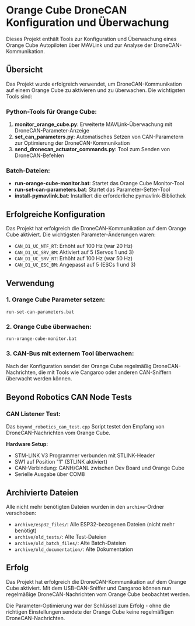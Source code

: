 # Orange Cube DroneCAN Konfiguration und Überwachung

Dieses Projekt enthält Tools zur Konfiguration und Überwachung eines Orange Cube Autopiloten über MAVLink und zur Analyse der DroneCAN-Kommunikation.

## Übersicht

Das Projekt wurde erfolgreich verwendet, um DroneCAN-Kommunikation auf einem Orange Cube zu aktivieren und zu überwachen. Die wichtigsten Tools sind:

### Python-Tools für Orange Cube:
1. **monitor_orange_cube.py**: Erweiterte MAVLink-Überwachung mit DroneCAN-Parameter-Anzeige
2. **set_can_parameters.py**: Automatisches Setzen von CAN-Parametern zur Optimierung der DroneCAN-Kommunikation
3. **send_dronecan_actuator_commands.py**: Tool zum Senden von DroneCAN-Befehlen

### Batch-Dateien:
- **run-orange-cube-monitor.bat**: Startet das Orange Cube Monitor-Tool
- **run-set-can-parameters.bat**: Startet das Parameter-Setter-Tool
- **install-pymavlink.bat**: Installiert die erforderliche pymavlink-Bibliothek

## Erfolgreiche Konfiguration

Das Projekt hat erfolgreich die DroneCAN-Kommunikation auf dem Orange Cube aktiviert. Die wichtigsten Parameter-Änderungen waren:

- `CAN_D1_UC_NTF_RT`: Erhöht auf 100 Hz (war 20 Hz)
- `CAN_D1_UC_SRV_BM`: Aktiviert auf 5 (Servos 1 und 3)
- `CAN_D1_UC_SRV_RT`: Erhöht auf 100 Hz (war 50 Hz)
- `CAN_D1_UC_ESC_BM`: Angepasst auf 5 (ESCs 1 und 3)

## Verwendung

### 1. Orange Cube Parameter setzen:
```
run-set-can-parameters.bat
```

### 2. Orange Cube überwachen:
```
run-orange-cube-monitor.bat
```

### 3. CAN-Bus mit externem Tool überwachen:
Nach der Konfiguration sendet der Orange Cube regelmäßig DroneCAN-Nachrichten, die mit Tools wie Cangaroo oder anderen CAN-Sniffern überwacht werden können.

## Beyond Robotics CAN Node Tests

### CAN Listener Test:
Das `beyond_robotics_can_test.cpp` Script testet den Empfang von DroneCAN-Nachrichten vom Orange Cube.

**Hardware Setup:**
- STM-LINK V3 Programmer verbunden mit STLINK-Header
- SW1 auf Position "1" (STLINK aktiviert)
- CAN-Verbindung: CANH/CANL zwischen Dev Board und Orange Cube
- Serielle Ausgabe über COM8

## Archivierte Dateien

Alle nicht mehr benötigten Dateien wurden in den `archive`-Ordner verschoben:
- `archive/esp32_files/`: Alle ESP32-bezogenen Dateien (nicht mehr benötigt)
- `archive/old_tests/`: Alte Test-Dateien
- `archive/old_batch_files/`: Alte Batch-Dateien
- `archive/old_documentation/`: Alte Dokumentation

## Erfolg

Das Projekt hat erfolgreich die DroneCAN-Kommunikation auf dem Orange Cube aktiviert. Mit dem USB-CAN-Sniffer und Cangaroo können nun regelmäßige DroneCAN-Nachrichten vom Orange Cube beobachtet werden.

Die Parameter-Optimierung war der Schlüssel zum Erfolg - ohne die richtigen Einstellungen sendete der Orange Cube keine regelmäßigen DroneCAN-Nachrichten.
